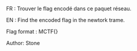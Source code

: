 FR : Trouver le flag encodé dans ce paquet réseau.

EN : Find the encoded flag in the newtork trame.

Flag format : MCTF{}

Author: Stone
